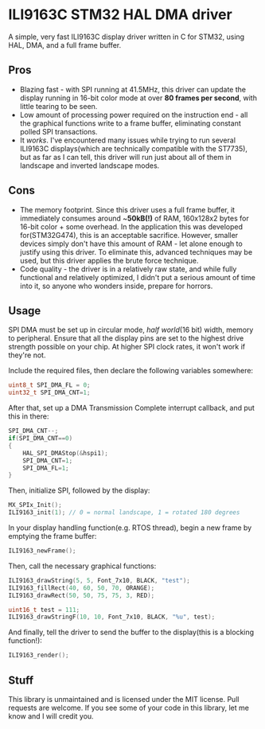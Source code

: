

# ILI9163C STM32 HAL DMA driver
A simple, very fast ILI9163C display driver written in C for STM32, using HAL, DMA, and a full frame buffer.
## Pros

- Blazing fast - with SPI running at 41.5MHz, this driver can update the display running in 16-bit color mode at over **80 frames per second**, with little tearing to be seen.
- Low amount of processing power required on the instruction end - all the graphical functions write to a frame buffer, eliminating constant polled SPI transactions.
- It *works*. I've encountered many issues while trying to run several ILI9163C displays(which are technically compatible with the ST7735), but as far as I can tell, this driver will run just about all of them in landscape and inverted landscape modes.

## Cons

- The memory footprint. Since this driver uses a full frame buffer, it immediately consumes around ~**50kB(!)** of RAM, 160x128x2 bytes for 16-bit color + some overhead. In the application this was developed for(STM32G474), this is an acceptable sacrifice. However, smaller devices simply don't have this amount of RAM - let alone enough to justify using this driver.
To eliminate this, advanced techniques may be used, but this driver applies the brute force technique.
- Code quality - the driver is in a relatively raw state, and while fully functional and relatively optimized, I didn't put a serious amount of time into it, so anyone who wonders inside, prepare for horrors.

## Usage
SPI DMA must be set up in circular mode, *half world*(16 bit) width, memory to peripheral. Ensure that all the display pins are set to the highest drive strength possible on your chip. At higher SPI clock rates, it won't work if they're not.

Include the required files, then declare the following variables somewhere:
```C
uint8_t SPI_DMA_FL = 0;
uint32_t SPI_DMA_CNT=1;
```
After that, set up a DMA Transmission Complete interrupt callback, and put this in there:
```C
SPI_DMA_CNT--;
if(SPI_DMA_CNT==0)
{
	HAL_SPI_DMAStop(&hspi1);
	SPI_DMA_CNT=1;
	SPI_DMA_FL=1;
}
```

Then, initialize SPI, followed by the display:
```C
MX_SPIx_Init();
ILI9163_init(1); // 0 = normal landscape, 1 = rotated 180 degrees
```
In your display handling function(e.g. RTOS thread), begin a new frame by emptying the frame buffer:
```C
ILI9163_newFrame();
```
Then, call the necessary graphical functions:
```C
ILI9163_drawString(5, 5, Font_7x10, BLACK, "test");
ILI9163_fillRect(40, 60, 50, 70, ORANGE);
ILI9163_drawRect(50, 50, 75, 75, 3, RED);

uint16_t test = 111;
ILI9163_drawStringF(10, 10, Font_7x10, BLACK, "%u", test);
```
And finally, tell the driver to send the buffer to the display(this is a blocking function!):
```C
ILI9163_render();
```

## Stuff
This library is unmaintained and is licensed under the MIT license. Pull requests are welcome.
If you see some of your code in this library, let me know and I will credit you.